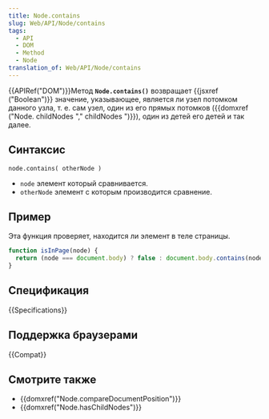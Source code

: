 ```yaml
---
title: Node.contains
slug: Web/API/Node/contains
tags:
  - API
  - DOM
  - Method
  - Node
translation_of: Web/API/Node/contains
---
```

{{APIRef("DOM")}}Метод **`Node.contains()`** возвращает {{jsxref ("Boolean")}} значение, указывающее, является ли узел потомком данного узла, т. е. сам узел, один из его прямых потомков ({{domxref ("Node. childNodes "," childNodes ")}}), один из детей его детей и так далее.

## Синтаксис

```
node.contains( otherNode )
```

- `node` элемент который сравнивается.
- `otherNode` элемент с которым производится сравнение.

## Пример

Эта функция проверяет, находится ли элемент в теле страницы.

```js
function isInPage(node) {
  return (node === document.body) ? false : document.body.contains(node);
}
```

## Спецификация

{{Specifications}}

## Поддержка браузерами

{{Compat}}

## Смотрите также

- {{domxref("Node.compareDocumentPosition")}}
- {{domxref("Node.hasChildNodes")}}
